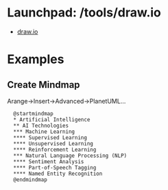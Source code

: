 # Launchpad: /tools/draw.io

* [draw.io](draw.io)

# Examples
## Create Mindmap
Arange->Insert->Advanced->PlanetUML...
  ```
    @startmindmap
    * Artificial Intelligence
    ** AI Technologies
    *** Machine Learning
    **** Supervised Learning
    **** Unsupervised Learning
    **** Reinforcement Learning
    *** Natural Language Processing (NLP)
    **** Sentiment Analysis
    **** Part-of-Speech Tagging
    **** Named Entity Recognition
    @endmindmap
 ```